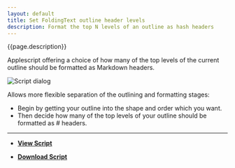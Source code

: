 ```yaml
---
layout: default
title: Set FoldingText outline header levels
description: Format the top N levels of an outline as hash headers
---
```


{{page.description}}

Applescript offering a choice of how many of the top levels of the current outline should be formatted as Markdown headers.

![Script dialog](https://github.com/RobTrew/tree-tools/blob/master/FoldingText%20scripts/Decorating%20outlines%20with%20Markdown/FTHeaderLevelMenu.png?raw=true)

Allows more flexible separation of the outlining and formatting stages:

- Begin by getting your outline into the shape and order which you want.
- Then decide how many of the top levels of your outline should be formatted as # headers.

***

- [**View Script**](https://github.com/RobTrew/tree-tools/blob/master/FoldingText%20scripts/Decorating%20outlines%20with%20Markdown/FTHeaderLevels-008.applescript)
 
- [**Download Script**](https://github.com/RobTrew/tree-tools/blob/master/FoldingText%20scripts/Decorating%20outlines%20with%20Markdown/FTHeaderLevels-008.scpt?raw=true)